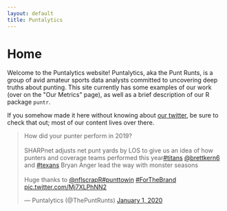 ```yaml
---
layout: default
title: Puntalytics
---
```

# Home

Welcome to the Puntalytics website! Puntalytics, aka the Punt Runts, is a group of avid amateur sports data analysts committed to uncovering deep truths about punting. This site currently has some examples of our work (over on the "Our Metrics" page), as well as a brief description of our R package `puntr`.
  
If you somehow made it here without knowing about [our twitter](https://twitter.com/ThePuntRunts), be sure to check that out; most of our content lives over there.

<blockquote class="twitter-tweet"><p lang="en" dir="ltr">How did your punter perform in 2019?<br><br>SHARPnet adjusts net punt yards by LOS to give us an idea of how punters and coverage teams performed this year<a href="https://twitter.com/hashtag/titans?src=hash&amp;ref_src=twsrc%5Etfw">#titans</a> <a href="https://twitter.com/brettkern6?ref_src=twsrc%5Etfw">@brettkern6</a> and <a href="https://twitter.com/hashtag/texans?src=hash&amp;ref_src=twsrc%5Etfw">#texans</a> Bryan Anger lead the way with monster seasons<br><br>Huge thanks to <a href="https://twitter.com/nflscrapR?ref_src=twsrc%5Etfw">@nflscrapR</a><a href="https://twitter.com/hashtag/punttowin?src=hash&amp;ref_src=twsrc%5Etfw">#punttowin</a> <a href="https://twitter.com/hashtag/ForTheBrand?src=hash&amp;ref_src=twsrc%5Etfw">#ForTheBrand</a> <a href="https://t.co/Mj7XLPhNN2">pic.twitter.com/Mj7XLPhNN2</a></p>&mdash; Puntalytics (@ThePuntRunts) <a href="https://twitter.com/ThePuntRunts/status/1212487929064542211?ref_src=twsrc%5Etfw">January 1, 2020</a></blockquote> <script async src="https://platform.twitter.com/widgets.js" charset="utf-8"></script>  
  


